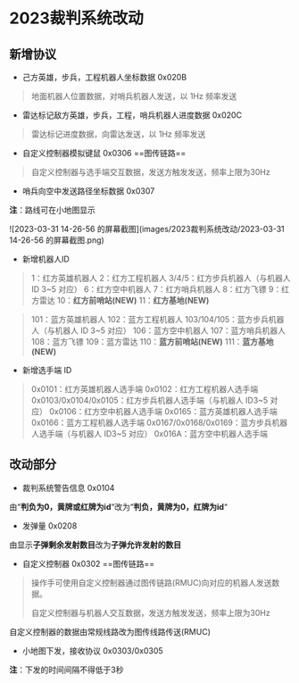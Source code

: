 # 2023裁判系统改动

## 新增协议

- 己方英雄，步兵，工程机器人坐标数据 0x020B

> 地面机器人位置数据，对哨兵机器人发送，以 1Hz 频率发送



- 雷达标记敌方英雄，步兵，工程，哨兵机器人进度数据 0x020C

> 雷达标记进度数据，向雷达发送，以 1Hz 频率发送



- 自定义控制器模拟键鼠 0x0306 ==图传链路==

> 自定义控制器与选手端交互数据，发送方触发发送，频率上限为30Hz



- 哨兵向空中发送路径坐标数据 0x0307

**注**：路线可在小地图显示

![2023-03-31 14-26-56 的屏幕截图](images/2023裁判系统改动/2023-03-31 14-26-56 的屏幕截图.png)



- 新增机器人ID

> 1：红方英雄机器人
> 2：红方工程机器人
> 3/4/5：红方步兵机器人（与机器人 ID 3~5 对应）
> 6：红方空中机器人
> 7：红方哨兵机器人
> 8：红方飞镖
> 9：红方雷达
> 10：**红方前哨站(NEW)**
> 11：**红方基地(NEW)**

> 101：蓝方英雄机器人
> 102：蓝方工程机器人
> 103/104/105：蓝方步兵机器人（与机器人 ID 3~5 对应）
> 106：蓝方空中机器人
> 107：蓝方哨兵机器人
> 108：蓝方飞镖
> 109：蓝方雷达
> 110：**蓝方前哨站(NEW)**
> 111：**蓝方基地(NEW)**



- 新增选手端 ID

> 0x0101：红方英雄机器人选手端
> 0x0102：红方工程机器人选手端
> 0x0103/0x0104/0x0105：红方步兵机器人选手端（与机器人 ID3~5 对应）
> 0x0106：红方空中机器人选手端
> 0x0165：蓝方英雄机器人选手端
> 0x0166：蓝方工程机器人选手端
> 0x0167/0x0168/0x0169：蓝方步兵机器人选手端（与机器人 ID3~5 对应）
> 0x016A：蓝方空中机器人选手端





## 改动部分

- 裁判系统警告信息 0x0104

由“**判负为0，黄牌或红牌为id**“改为“**判负，黄牌为0，红牌为id**“



- 发弹量 0x0208

由显示**子弹剩余发射数目**改为**子弹允许发射的数目**



- 自定义控制器 0x0302 ==图传链路==

> 操作手可使用自定义控制器通过图传链路(RMUC)向对应的机器人发送数据。
>
> 自定义控制器与机器人交互数据，发送方触发发送，频率上限为30Hz

自定义控制器的数据由常规线路改为图传线路传送(RMUC)



- 小地图下发，接收协议 0x0303/0x0305

**注**：下发的时间间隔不得低于3秒
